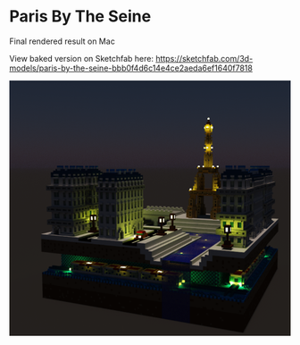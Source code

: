 # Paris By The Seine
Final rendered result on Mac  

View baked version on Sketchfab here: https://sketchfab.com/3d-models/paris-by-the-seine-bbb0f4d6c14e4ce2aeda6ef1640f7818  

![](final.png)
